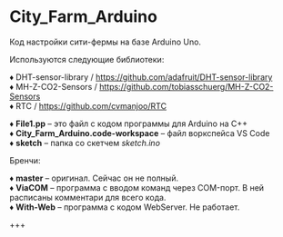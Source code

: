 # City_Farm_Arduino

Код настройки сити-фермы на базе Arduino Uno. 

Используются следующие библиотеки:

♦ DHT-sensor-library / https://github.com/adafruit/DHT-sensor-library <br>
♦ MH-Z-CO2-Sensors / https://github.com/tobiasschuerg/MH-Z-CO2-Sensors <br>
♦ RTC / https://github.com/cvmanjoo/RTC

♦ __File1.pp__ – это файл с кодом программы для Arduino на C++<br>
♦ **City_Farm_Arduino.code-workspace** – файл воркспейса VS Code<br>
♦ **sketch** – папка со скетчем *sketch.ino*<br>

Бренчи:

♦ **master** – оригинал. Сейчас он не полный.<br>
♦ **ViaCOM** – программа с вводом команд через COM-порт. В ней расписаны комментари для всего кода.<br>
♦ **With-Web** – программа с кодом WebServer. Не работает.<br>

+++
